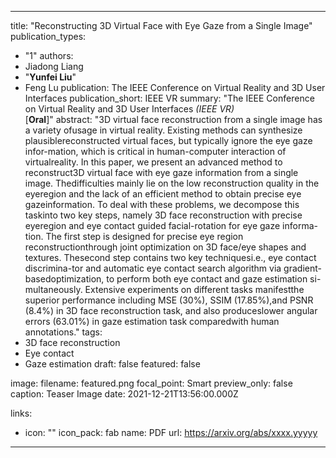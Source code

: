 ---

title: "Reconstructing 3D Virtual Face with Eye Gaze from a Single Image"
publication_types:
  - "1"
authors:
  - Jiadong Liang
  - "**Yunfei Liu**"
  - Feng Lu
publication: The IEEE Conference on Virtual Reality and 3D User Interfaces
publication_short: IEEE VR
summary: "The IEEE Conference on Virtual Reality and 3D User Interfaces *(IEEE VR)* <br> 
[**Oral**]"
abstract: "3D virtual face reconstruction from a single image has a variety ofusage in virtual reality. Existing methods can synthesize plausiblereconstructed virtual faces, but typically ignore the eye gaze infor-mation, which is critical in human-computer interaction of virtualreality. In this paper, we present an advanced method to reconstruct3D virtual face with eye gaze information from a single image. Thedifficulties mainly lie on the low reconstruction quality in the eyeregion and the lack of an efficient method to obtain precise eye gazeinformation. To deal with these problems, we decompose this taskinto two key steps, namely 3D face reconstruction with precise eyeregion and eye contact guided facial-rotation for eye gaze informa-tion. The first step is designed for precise eye region reconstructionthrough joint optimization on 3D face/eye shapes and textures. Thesecond step contains two key techniquesi.e., eye contact discrimina-tor and automatic eye contact search algorithm via gradient-basedoptimization, to perform both eye contact and gaze estimation si-multaneously.  Extensive experiments on different tasks manifestthe superior performance including MSE (30%), SSIM (17.85%),and PSNR (8.4%) in 3D face reconstruction task, and also produceslower angular errors (63.01%) in gaze estimation task comparedwith human annotations."
tags:
  - 3D face reconstruction
  - Eye contact
  - Gaze estimation
draft: false
featured: false

image:
  filename: featured.png
  focal_point: Smart
  preview_only: false
  caption: Teaser Image
date: 2021-12-21T13:56:00.000Z

links:
  - icon: ""
    icon_pack: fab
    name: PDF
    url: https://arxiv.org/abs/xxxx.yyyyy

---